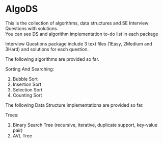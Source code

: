 # AlgoDS
This is the collection of algorithms, data structures and SE Interview Questions with solutions.  
You can see DS and algorithm implementation to-do list in each package  

Interview Questions package include 3 text files (1Easy, 2Medium and 3Hard) and solutions for each question.      

The following algorithms are provided so far.  

Sorting And Searching:  
1) Bubble Sort  
2) Insertion Sort  
3) Selection Sort  
4) Counting Sort  


The following Data Structure implementations are provided so far.    

Trees:  
1) Binary Search Tree (recursive, iterative, duplicate support, key-value pair)  
2) AVL Tree  



